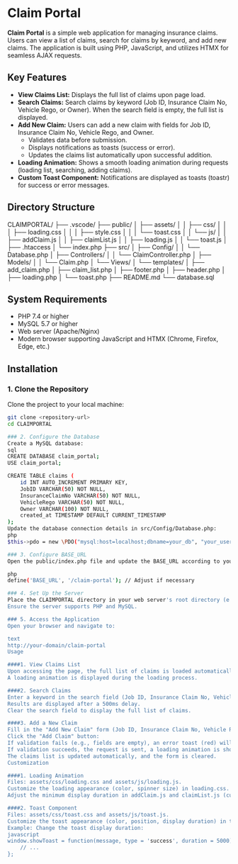 # Claim Portal

**Claim Portal** is a simple web application for managing insurance claims. Users can view a list of claims, search for claims by keyword, and add new claims. The application is built using PHP, JavaScript, and utilizes HTMX for seamless AJAX requests.

## Key Features

- **View Claims List:** Displays the full list of claims upon page load.
- **Search Claims:** Search claims by keyword (Job ID, Insurance Claim No, Vehicle Rego, or Owner). When the search field is empty, the full list is displayed.
- **Add New Claim:** Users can add a new claim with fields for Job ID, Insurance Claim No, Vehicle Rego, and Owner.
  - Validates data before submission.
  - Displays notifications as toasts (success or error).
  - Updates the claims list automatically upon successful addition.
- **Loading Animation:** Shows a smooth loading animation during requests (loading list, searching, adding claims).
- **Custom Toast Component:** Notifications are displayed as toasts (toastr) for success or error messages.

## Directory Structure
CLAIMPORTAL/
├── .vscode/
├── public/
│   ├── assets/
│   │   ├── css/
│   │   │   ├── loading.css
│   │   │   ├── style.css
│   │   │   └── toast.css
│   │   └── js/
│   │       ├── addClaim.js
│   │       ├── claimList.js
│   │       ├── loading.js
│   │       └── toast.js
│   ├── .htaccess
│   └── index.php
├── src/
│   ├── Config/
│   │   └── Database.php
│   ├── Controllers/
│   │   └── ClaimController.php
│   ├── Models/
│   │   └── Claim.php
│   └── Views/
│       └── templates/
│           ├── add_claim.php
│           ├── claim_list.php
│           ├── footer.php
│           ├── header.php
│           ├── loading.php
│           └── toast.php
├── README.md
└── database.sql 

## System Requirements

- PHP 7.4 or higher
- MySQL 5.7 or higher
- Web server (Apache/Nginx)
- Modern browser supporting JavaScript and HTMX (Chrome, Firefox, Edge, etc.)

## Installation

### 1. Clone the Repository
Clone the project to your local machine:

```bash
git clone <repository-url>
cd CLAIMPORTAL

### 2. Configure the Database
Create a MySQL database:
sql
CREATE DATABASE claim_portal;
USE claim_portal;

CREATE TABLE claims (
    id INT AUTO_INCREMENT PRIMARY KEY,
    JobID VARCHAR(50) NOT NULL,
    InsuranceClaimNo VARCHAR(50) NOT NULL,
    VehicleRego VARCHAR(50) NOT NULL,
    Owner VARCHAR(100) NOT NULL,
    created_at TIMESTAMP DEFAULT CURRENT_TIMESTAMP
);
Update the database connection details in src/Config/Database.php:
php
$this->pdo = new \PDO("mysql:host=localhost;dbname=your_db", "your_username", "your_password");

### 3. Configure BASE_URL
Open the public/index.php file and update the BASE_URL according to your domain:

php
define('BASE_URL', '/claim-portal'); // Adjust if necessary

### 4. Set Up the Server
Place the CLAIMPORTAL directory in your web server's root directory (e.g., /var/www/html for Apache).
Ensure the server supports PHP and MySQL.

### 5. Access the Application
Open your browser and navigate to:

text
http://your-domain/claim-portal
Usage

####1. View Claims List
Upon accessing the page, the full list of claims is loaded automatically.
A loading animation is displayed during the loading process.

####2. Search Claims
Enter a keyword in the search field (Job ID, Insurance Claim No, Vehicle Rego, or Owner).
Results are displayed after a 500ms delay.
Clear the search field to display the full list of claims.

####3. Add a New Claim
Fill in the "Add New Claim" form (Job ID, Insurance Claim No, Vehicle Rego, Owner).
Click the "Add Claim" button:
If validation fails (e.g., fields are empty), an error toast (red) will be displayed.
If validation succeeds, the request is sent, a loading animation is shown, and a success toast (green) will be displayed.
The claims list is updated automatically, and the form is cleared.
Customization

####1. Loading Animation
Files: assets/css/loading.css and assets/js/loading.js.
Customize the loading appearance (color, spinner size) in loading.css.
Adjust the minimum display duration in addClaim.js and claimList.js (currently set to 500ms).

####2. Toast Component
Files: assets/css/toast.css and assets/js/toast.js.
Customize the toast appearance (color, position, display duration) in toast.css and toast.js.
Example: Change the toast display duration:
javascript
window.showToast = function(message, type = 'success', duration = 5000) { // Change 3000 to 5000
    // ...
};